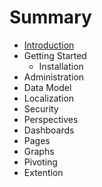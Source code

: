 # Summary

* [Introduction](README.md)
* Getting Started
   * Installation
* Administration
* Data Model
* Localization
* Security
* Perspectives
* Dashboards
* Pages
* Graphs
* Pivoting
* Extention

